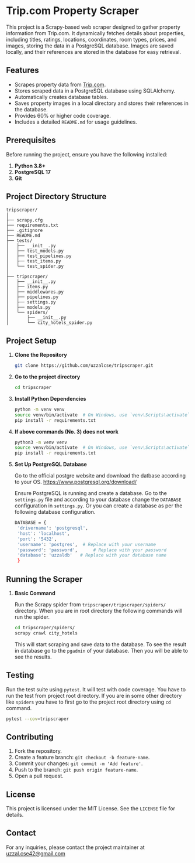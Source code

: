 # Trip.com Property Scraper

This project is a Scrapy-based web scraper designed to gather property information from Trip.com. It dynamically fetches details about properties, including titles, ratings, locations, coordinates, room types, prices, and images, storing the data in a PostgreSQL database. Images are saved locally, and their references are stored in the database for easy retrieval.

## Features
- Scrapes property data from [Trip.com](https://uk.trip.com/hotels/?locale=en-GB&curr=GBP).
- Stores scraped data in a PostgreSQL database using SQLAlchemy.
- Automatically creates database tables.
- Saves property images in a local directory and stores their references in the database.
- Provides 60% or higher code coverage.
- Includes a detailed `README.md` for usage guidelines.

## Prerequisites

Before running the project, ensure you have the following installed:

1. **Python 3.8+**
2. **PostgreSQL 17**
3. **Git**


## Project Directory Structure

```
tripscraper/
│  
├── scrapy.cfg  
├── requirements.txt  
├── .gitignore  
├── README.md  
├── tests/  
│   ├── __init__.py  
│   ├── test_models.py  
│   ├── test_pipelines.py  
│   ├── test_items.py  
│   └── test_spider.py  
│
├── tripscraper/  
│   ├── __init__.py  
│   ├── items.py  
│   ├── middlewares.py  
│   ├── pipelines.py  
│   ├── settings.py  
│   ├── models.py  
│   └── spiders/  
│       ├── __init__.py  
│       └── city_hotels_spider.py

```



## Project Setup

1. **Clone the Repository**

   ```bash
   git clone https://github.com/uzzalcse/tripscraper.git

   ```

2. **Go to the project directory**

   ```bash
   cd tripscraper

   ```
3. **Install Python Dependencies**


   ```bash
   python -m venv venv
   source venv/bin/activate  # On Windows, use `venv\Scripts\activate`
   pip install -r requirements.txt
   ```

4. **If above commands (No. 3) does not work**

   ```bash
   python3 -m venv venv
   source venv/bin/activate  # On Windows, use `venv\Scripts\activate`
   pip install -r requirements.txt
   ```

4. **Set Up PostgreSQL Database**

   Go to the official postgre website and download the datbase according to your OS. https://www.postgresql.org/download/ 
   

 
   Ensure PostgreSQL is running and create a database. Go to the `settings.py` file and according to your database change the `DATABASE` configuration in `settings.py`. Or you can create a database as per the following database configuration.

   ```bash
   DATABASE = {
    'drivername': 'postgresql',
    'host': 'localhost',
    'port': '5432',
    'username': 'postgres',  # Replace with your username
    'password': 'password',      # Replace with your password
    'database': 'uzzaldb'   # Replace with your database name
    }
   ```



## Running the Scraper

1. **Basic Command**

   Run the Scrapy spider from `tripscraper/tripscraper/spiders/` directory. When you are in root directory the following commands will run the spider.

   ```bash
   cd tripscraper/spiders/
   scrapy crawl city_hotels
   ```

   This will start scraping and save data to the database. To see the result in database go to the `pgadmin` of your database. Then you will be able to see the results.





## Testing

Run the test suite using `pytest`. It will test with code coverage. You have to run the test from project root directory. If you are in some other directory like `spiders` you have to first go to the project root directory using `cd` command.

```bash
pytest --cov=tripscraper
```


## Contributing

1. Fork the repository.
2. Create a feature branch: `git checkout -b feature-name`.
3. Commit your changes: `git commit -m 'Add feature'`.
4. Push to the branch: `git push origin feature-name`.
5. Open a pull request.

## License

This project is licensed under the MIT License. See the `LICENSE` file for details.

## Contact

For any inquiries, please contact the project maintainer at uzzal.cse42@gmail.com

